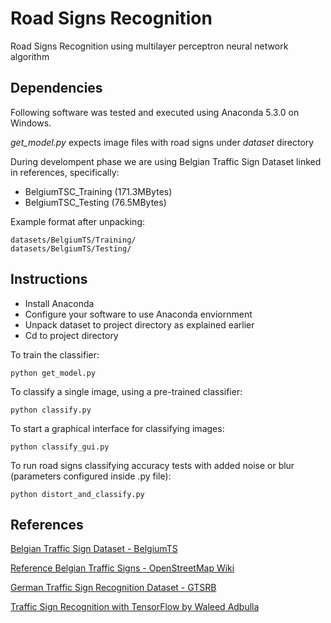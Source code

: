# Road Signs Recognition

Road Signs Recognition using multilayer perceptron neural network algorithm

## Dependencies

Following software was tested and executed using Anaconda 5.3.0 on Windows.

*get_model.py* expects image files with road signs under *dataset* directory

During develompent phase we are using Belgian Traffic Sign Dataset linked in references, specifically:

* BelgiumTSC_Training (171.3MBytes)
* BelgiumTSC_Testing (76.5MBytes)

Example format after unpacking:

```
datasets/BelgiumTS/Training/
datasets/BelgiumTS/Testing/
```

## Instructions

* Install Anaconda
* Configure your software to use Anaconda enviornment
* Unpack dataset to project directory as explained earlier
* Cd to project directory

To train the classifier:
```
python get_model.py
```

To classify a single image, using a pre-trained classifier:
```
python classify.py
```

To start a graphical interface for classifying images:
```
python classify_gui.py
```

To run road signs classifying accuracy tests with added noise or blur (parameters configured inside .py file):
```
python distort_and_classify.py
```

## References

[Belgian Traffic Sign Dataset - BelgiumTS](https://btsd.ethz.ch/shareddata/)

[Reference Belgian Traffic Signs - OpenStreetMap Wiki](https://wiki.openstreetmap.org/wiki/Road_signs_in_Belgium)

[German Traffic Sign Recognition Dataset - GTSRB](http://benchmark.ini.rub.de/?section=gtsrb&subsection=dataset#Downloads)

[Traffic Sign Recognition with TensorFlow by Waleed Adbulla](https://medium.com/@waleedka/traffic-sign-recognition-with-tensorflow-629dffc391a6)